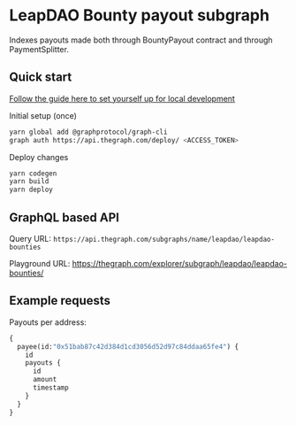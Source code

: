 # LeapDAO Bounty payout subgraph

Indexes payouts made both through BountyPayout contract and through PaymentSplitter.

## Quick start

[Follow the guide here to set yourself up for local development](https://thegraph.com/docs/quick-start#local-development)

Initial setup (once)

```sh
yarn global add @graphprotocol/graph-cli
graph auth https://api.thegraph.com/deploy/ <ACCESS_TOKEN>
```

Deploy changes

```sh
yarn codegen
yarn build
yarn deploy
```

## GraphQL based API

Query URL: `https://api.thegraph.com/subgraphs/name/leapdao/leapdao-bounties`

Playground URL: https://thegraph.com/explorer/subgraph/leapdao/leapdao-bounties/

## Example requests

Payouts per address:

```graphql
{
  payee(id:"0x51bab87c42d384d1cd3056d52d97c84ddaa65fe4") {
    id
    payouts {
      id
      amount
      timestamp
    }
  }
}
```
